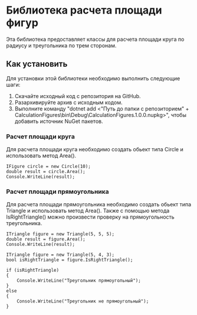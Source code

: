 # Библиотека расчета площади фигур 

Эта библиотека предоставляет классы для расчета площади круга по радиусу и треугольника по трем сторонам.

## Как установить

Для установки этой библиотеки необходимо выполнить следующие шаги:

1. Скачайте исходный код с репозитория на GitHub.
2. Разархивируйте архив с исходным кодом.
3. Выполните команду "dotnet add <"Путь до папки с репозиторием" + CalculationFigures\bin\Debug\CalculationFigures.1.0.0.nupkg>", чтобы добавить источник NuGet пакетов.

### Расчет площади круга

Для расчета площади круга необходимо создать обьект типа Circle и использовать метод Area().

```
IFigure circle = new Circle(10);
double result = circle.Area();
Console.WriteLine(result);
```

### Расчет площади прямоугольника 

Для расчета площади прямоугольника необходимо создать обьект типа Triangle и использовать метод Area().
Также с помощью метода IsRightTriangle() можно произвести проверку на прямоугольность треугольника.

```
ITriangle figure = new Triangle(5, 5, 5);
double result = figure.Area();
Console.WriteLine(result);
```

```
ITriangle figure = new Triangle(5, 4, 3);
bool isRightTriangle = figure.IsRightTriangle();

if (isRightTriangle)
{
    Console.WriteLine("Треугольник прямоугольный");
}
else
{
    Console.WriteLine("Треугольник не прямоугольный");
}
```